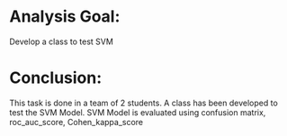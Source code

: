 # Analysis Goal:

Develop a class to test SVM 

# Conclusion:

This task is done in a team of 2 students. A class has been developed to test the SVM Model.
SVM Model is evaluated using confusion matrix, roc_auc_score, Cohen_kappa_score

